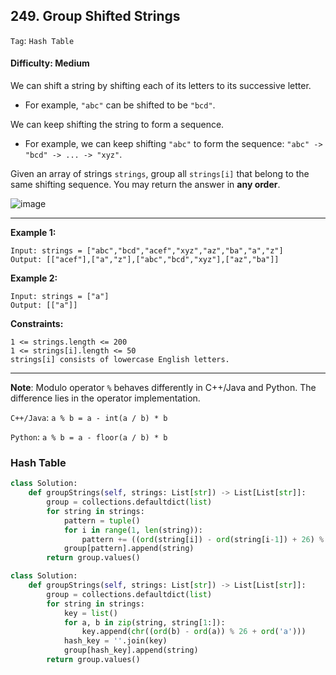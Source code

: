 ## 249. Group Shifted Strings

```Tag```: ```Hash Table```

#### Difficulty: Medium

We can shift a string by shifting each of its letters to its successive letter.

- For example, ```"abc"``` can be shifted to be ```"bcd"```.

We can keep shifting the string to form a sequence.

- For example, we can keep shifting ```"abc"``` to form the sequence: ```"abc" -> "bcd" -> ... -> "xyz"```.

Given an array of strings ```strings```, group all ```strings[i]``` that belong to the same shifting sequence. You may return the answer in __any order__.

![image](https://user-images.githubusercontent.com/35042430/213777108-d7ef9bc9-122a-461b-ad02-204c2cb1c11c.png)

---

__Example 1:__
```
Input: strings = ["abc","bcd","acef","xyz","az","ba","a","z"]
Output: [["acef"],["a","z"],["abc","bcd","xyz"],["az","ba"]]
```

__Example 2:__
```
Input: strings = ["a"]
Output: [["a"]]
```

__Constraints:__
```
1 <= strings.length <= 200
1 <= strings[i].length <= 50
strings[i] consists of lowercase English letters.
```

---

__Note__: Modulo operator ```%``` behaves differently in C++/Java and Python. The difference lies in the operator implementation.

```C++/Java```: ```a % b = a - int(a / b) * b```

```Python```: ```a % b = a - floor(a / b) * b```

### Hash Table 

```Python
class Solution:
    def groupStrings(self, strings: List[str]) -> List[List[str]]:
        group = collections.defaultdict(list)
        for string in strings:
            pattern = tuple()
            for i in range(1, len(string)):
                pattern += ((ord(string[i]) - ord(string[i-1]) + 26) % 26,)
            group[pattern].append(string)
        return group.values()
```

```Python
class Solution:
    def groupStrings(self, strings: List[str]) -> List[List[str]]:
        group = collections.defaultdict(list)
        for string in strings:
            key = list()
            for a, b in zip(string, string[1:]):
                key.append(chr((ord(b) - ord(a)) % 26 + ord('a')))
            hash_key = ''.join(key)
            group[hash_key].append(string)
        return group.values()
```
